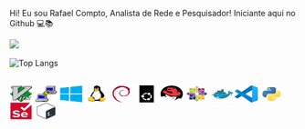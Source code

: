 Hi! Eu sou Rafael Compto, Analista de Rede e Pesquisador!
Iniciante aqui no Github 💻📚

<picture>
  <source
    srcset="https://github-readme-stats.vercel.app/api?username=rcompto&show_icons=true&theme=dracula"
    media="(prefers-color-scheme: light)"
  />
  <source
    srcset="https://github-readme-stats.vercel.app/api?username=rcompto&show_icons=true"
    media="(prefers-color-scheme: light), (prefers-color-scheme: no-preference)"
  />
  <img src="https://github-readme-stats.vercel.app/api?username=rcompto&show_icons=true" />
</picture>

![Top Langs](https://github-readme-stats.vercel.app/api/top-langs/?username=rcompto&layout=compact&theme=dracula)

<div style="display: inline_block"><br>
  <img align="center" alt="Rafael-vim" height="30" width="40" src="https://raw.githubusercontent.com/devicons/devicon/master/icons/vim/vim-original.svg">
  <img align="center" alt="Rafael-putty" height="30" width="40" src="https://raw.githubusercontent.com/devicons/devicon/master/icons/putty/putty-original.svg">
  <img align="center" alt="Rafael-windows" height="30" width="40" src="https://raw.githubusercontent.com/devicons/devicon/master/icons/windows8/windows8-original.svg">
  <img align="center" alt="Rafael-linux" height="30" width="40" src="https://raw.githubusercontent.com/devicons/devicon/master/icons/linux/linux-original.svg">
  <img align="center" alt="Rafael-debian" height="30" width="40" src="https://raw.githubusercontent.com/devicons/devicon/master/icons/debian/debian-original.svg">
  <img align="center" alt="Rafael-ubuntu" height="30" width="40" src="https://raw.githubusercontent.com/devicons/devicon/master/icons/ubuntu/ubuntu-plain.svg">
  <img align="center" alt="Rafael-redhat" height="30" width="40" src="https://raw.githubusercontent.com/devicons/devicon/master/icons/redhat/redhat-original.svg">
  <img align="center" alt="Rafael-centos" height="30" width="40" src="https://raw.githubusercontent.com/devicons/devicon/master/icons/centos/centos-original.svg">
  <img align="center" alt="Rafael-docker" height="30" width="40" src="https://raw.githubusercontent.com/devicons/devicon/master/icons/docker/docker-original.svg">
  <img align="center" alt="Rafael-vscode" height="30" width="40" src="https://raw.githubusercontent.com/devicons/devicon/master/icons/vscode/vscode-original.svg">
  <img align="center" alt="Rafael-python" height="30" width="40" src="https://raw.githubusercontent.com/devicons/devicon/master/icons/python/python-original.svg">
  <img align="center" alt="Rafael-selnium" height="30" width="40" src="https://raw.githubusercontent.com/devicons/devicon/master/icons/selenium/selenium-original.svg">
  <img align="center" alt="Rafael-bash" height="30" width="40" src="https://raw.githubusercontent.com/devicons/devicon/master/icons/bash/bash-original.svg">
  
</div>

